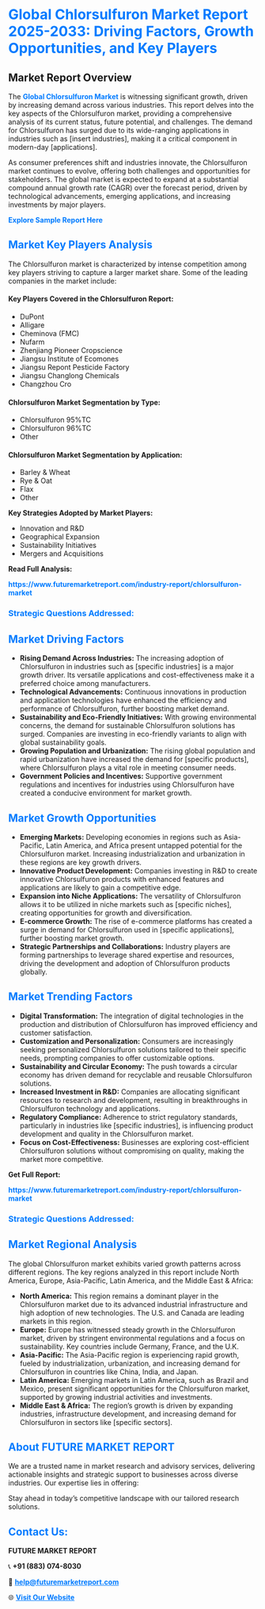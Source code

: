 <h1 style="color: #007BFF;">Global Chlorsulfuron Market Report 2025-2033: Driving Factors, Growth Opportunities, and Key Players</h1>

<section id="overview">
<h2>Market Report Overview</h2>
<p>The <a href="https://www.futuremarketreport.com/industry-report/chlorsulfuron-market" style="color: #007BFF; text-decoration: none;"><strong>Global Chlorsulfuron Market</strong></a> is witnessing significant growth, driven by increasing demand across various industries. This report delves into the key aspects of the Chlorsulfuron market, providing a comprehensive analysis of its current status, future potential, and challenges. The demand for Chlorsulfuron has surged due to its wide-ranging applications in industries such as [insert industries], making it a critical component in modern-day [applications].</p>
<p>As consumer preferences shift and industries innovate, the Chlorsulfuron market continues to evolve, offering both challenges and opportunities for stakeholders. The global market is expected to expand at a substantial compound annual growth rate (CAGR) over the forecast period, driven by technological advancements, emerging applications, and increasing investments by major players.</p>
</section>

<section id="overview">
<p><a href="https://www.futuremarketreport.com/request-sample/reportId=98098" style="color: #007BFF; text-decoration: none;"><strong>Explore Sample Report Here</strong></a></p>
</section>

<section id="key-players">
<h2 style="color: #007BFF;">Market Key Players Analysis</h2>
<p>The Chlorsulfuron market is characterized by intense competition among key players striving to capture a larger market share. Some of the leading companies in the market include:</p>
<h4>Key Players Covered in the Chlorsulfuron Report:</h4>
<ul><li>DuPont</li><li>Alligare</li><li>Cheminova (FMC)</li><li>Nufarm</li><li>Zhenjiang Pioneer Cropscience</li><li>Jiangsu Institute of Ecomones</li><li>Jiangsu Repont Pesticide Factory</li><li>Jiangsu Changlong Chemicals</li><li>Changzhou Cro</li></ul>
<h4>Chlorsulfuron Market Segmentation by Type:</h4>
<ul><li>Chlorsulfuron 95%TC</li><li>Chlorsulfuron 96%TC</li><li>Other</li></ul>

<h4>Chlorsulfuron Market Segmentation by Application:</h4>
<ul><li>Barley &amp; Wheat</li><li>Rye &amp; Oat</li><li>Flax</li><li>Other</li></ul>
<p><strong>Key Strategies Adopted by Market Players:</strong></p>
<ul>
<li>Innovation and R&D</li>
<li>Geographical Expansion</li>
<li>Sustainability Initiatives</li>
<li>Mergers and Acquisitions</li>
</ul>
</section>

<section>
<p><strong>Read Full Analysis: </strong></p><a href="https://www.futuremarketreport.com/industry-report/chlorsulfuron-market" style="color: #007BFF; text-decoration: none;"><strong>https://www.futuremarketreport.com/industry-report/chlorsulfuron-market</strong></a>
<h3 style="color: #007BFF;">Strategic Questions Addressed:</h3>
</section>

<section id="driving-factors">
<h2 style="color: #007BFF;">Market Driving Factors</h2>
<ul>
<li><strong>Rising Demand Across Industries:</strong> The increasing adoption of Chlorsulfuron in industries such as [specific industries] is a major growth driver. Its versatile applications and cost-effectiveness make it a preferred choice among manufacturers.</li>
<li><strong>Technological Advancements:</strong> Continuous innovations in production and application technologies have enhanced the efficiency and performance of Chlorsulfuron, further boosting market demand.</li>
<li><strong>Sustainability and Eco-Friendly Initiatives:</strong> With growing environmental concerns, the demand for sustainable Chlorsulfuron solutions has surged. Companies are investing in eco-friendly variants to align with global sustainability goals.</li>
<li><strong>Growing Population and Urbanization:</strong> The rising global population and rapid urbanization have increased the demand for [specific products], where Chlorsulfuron plays a vital role in meeting consumer needs.</li>
<li><strong>Government Policies and Incentives:</strong> Supportive government regulations and incentives for industries using Chlorsulfuron have created a conducive environment for market growth.</li>
</ul>
</section>

<section id="growth-opportunities">
<h2 style="color: #007BFF;">Market Growth Opportunities</h2>
<ul>
<li><strong>Emerging Markets:</strong> Developing economies in regions such as Asia-Pacific, Latin America, and Africa present untapped potential for the Chlorsulfuron market. Increasing industrialization and urbanization in these regions are key growth drivers.</li>
<li><strong>Innovative Product Development:</strong> Companies investing in R&D to create innovative Chlorsulfuron products with enhanced features and applications are likely to gain a competitive edge.</li>
<li><strong>Expansion into Niche Applications:</strong> The versatility of Chlorsulfuron allows it to be utilized in niche markets such as [specific niches], creating opportunities for growth and diversification.</li>
<li><strong>E-commerce Growth:</strong> The rise of e-commerce platforms has created a surge in demand for Chlorsulfuron used in [specific applications], further boosting market growth.</li>
<li><strong>Strategic Partnerships and Collaborations:</strong> Industry players are forming partnerships to leverage shared expertise and resources, driving the development and adoption of Chlorsulfuron products globally.</li>
</ul>
</section>

<section id="trending-factors">
<h2 style="color: #007BFF;">Market Trending Factors</h2>
<ul>
<li><strong>Digital Transformation:</strong> The integration of digital technologies in the production and distribution of Chlorsulfuron has improved efficiency and customer satisfaction.</li>
<li><strong>Customization and Personalization:</strong> Consumers are increasingly seeking personalized Chlorsulfuron solutions tailored to their specific needs, prompting companies to offer customizable options.</li>
<li><strong>Sustainability and Circular Economy:</strong> The push towards a circular economy has driven demand for recyclable and reusable Chlorsulfuron solutions.</li>
<li><strong>Increased Investment in R&D:</strong> Companies are allocating significant resources to research and development, resulting in breakthroughs in Chlorsulfuron technology and applications.</li>
<li><strong>Regulatory Compliance:</strong> Adherence to strict regulatory standards, particularly in industries like [specific industries], is influencing product development and quality in the Chlorsulfuron market.</li>
<li><strong>Focus on Cost-Effectiveness:</strong> Businesses are exploring cost-efficient Chlorsulfuron solutions without compromising on quality, making the market more competitive.</li>
</ul>
</section>

<section>
<p><strong>Get Full Report: </strong></p><a href="https://www.futuremarketreport.com/industry-report/chlorsulfuron-market" style="color: #007BFF; text-decoration: none;"><strong>https://www.futuremarketreport.com/industry-report/chlorsulfuron-market</strong></a>
<h3 style="color: #007BFF;">Strategic Questions Addressed:</h3>
</section>


<section id="regional-analysis">
<h2 style="color: #007BFF;">Market Regional Analysis</h2>
<p>The global Chlorsulfuron market exhibits varied growth patterns across different regions. The key regions analyzed in this report include North America, Europe, Asia-Pacific, Latin America, and the Middle East & Africa:</p>
<ul>
<li><strong>North America:</strong> This region remains a dominant player in the Chlorsulfuron market due to its advanced industrial infrastructure and high adoption of new technologies. The U.S. and Canada are leading markets in this region.</li>
<li><strong>Europe:</strong> Europe has witnessed steady growth in the Chlorsulfuron market, driven by stringent environmental regulations and a focus on sustainability. Key countries include Germany, France, and the U.K.</li>
<li><strong>Asia-Pacific:</strong> The Asia-Pacific region is experiencing rapid growth, fueled by industrialization, urbanization, and increasing demand for Chlorsulfuron in countries like China, India, and Japan.</li>
<li><strong>Latin America:</strong> Emerging markets in Latin America, such as Brazil and Mexico, present significant opportunities for the Chlorsulfuron market, supported by growing industrial activities and investments.</li>
<li><strong>Middle East & Africa:</strong> The region’s growth is driven by expanding industries, infrastructure development, and increasing demand for Chlorsulfuron in sectors like [specific sectors].</li>
</ul>
</section>

<footer>
<h2 style="color: #007BFF;">About FUTURE MARKET REPORT</h2>
<p>We are a trusted name in market research and advisory services, delivering actionable insights and strategic support to businesses across diverse industries. Our expertise lies in offering:</p>

<p>Stay ahead in today’s competitive landscape with our tailored research solutions.</p>

<h2 style="color: #007BFF;">Contact Us:</h2>
<p><strong>FUTURE MARKET REPORT</strong></p>
<p>📞 <strong>+91 (883) 074-8030</strong></p>
<p>📧 <strong><a href="mailto:help@futuremarketreport.com" style="color: #007BFF;">help@futuremarketreport.com</a></strong></p>
<p>🌐 <strong><a href="https://www.futuremarketreport.com/" style="color: #007BFF;">Visit Our Website</a></strong></p>
</footer>